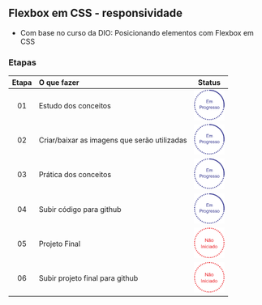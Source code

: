 ## Flexbox em CSS - responsividade
 - Com base no curso da DIO: Posicionando elementos com Flexbox em CSS  

### Etapas
|Etapa | O que fazer      | Status |
|:----:|:-----------------|:------:|
|  01  | Estudo dos conceitos  |<img src="img/em_processo.png" alt="Em processo" width="60" height="60"/>|
|  02  | Criar/baixar as imagens que serão utilizadas |<img src="img/em_processo.png" alt="0k" width="60" height="60"/>|
|  03  | Prática dos conceitos|<img src="img/em_processo.png" alt="Em processo" width="60" height="60"/>|
|  04  | Subir código para github |<img src="img/em_processo.png" alt="Em processo" width="60" height="60"/>|
|  05  | Projeto Final            |<img src="img/nao_iniciado.png" alt="Não iniciado" width="60" height="60"/>|
|  06  | Subir projeto final para github |<img src="img/nao_iniciado.png" alt="Não Iniciado" width="60" height="60"/>
